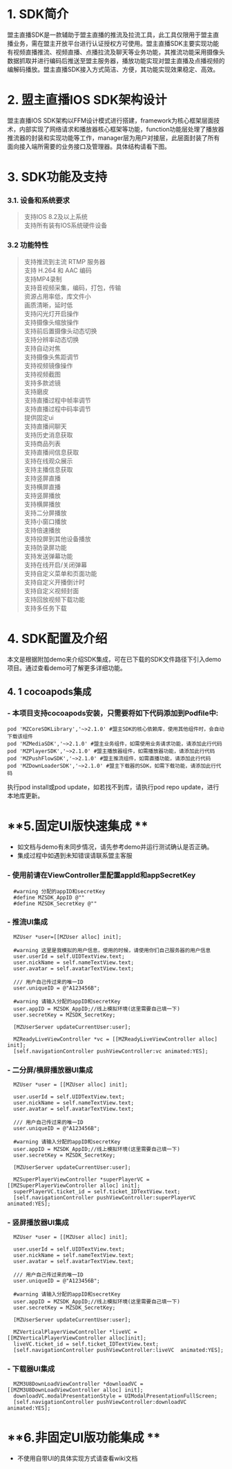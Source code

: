 # 1. SDK简介
盟主直播SDK是一款辅助于盟主直播的推流及拉流工具，此工具仅限用于盟主直播业务，需在盟主开放平台进行认证授权方可使用。盟主直播SDK主要实现功能有视频直播推流、视频直播、点播拉流及聊天等业务功能，其推流功能采用摄像头数据抓取并进行编码后推送至盟主服务器，播放功能实现对盟主直播及点播视频的编解码播放。盟主直播SDK接入方式简洁、方便，其功能实现效果稳定、高效。
# 2. 盟主直播IOS SDK架构设计
盟主直播IOS SDK架构以FFM设计模式进行搭建，framework为核心框架层面技术，内部实现了网络请求和播放器核心框架等功能，function功能层处理了播放器推流器的封装和实现功能等工作，manager层为用户对接层，此层面封装了所有面向接入端所需要的业务接口及管理器。具体结构请看下图。
# 3. SDK功能及支持
###  3.1.  设备和系统要求
> 支持IOS 8.2及以上系统  
支持所有装有IOS系统硬件设备  
###  3.2 功能特性
> 支持推流到主流 RTMP 服务器  
支持 H.264 和 AAC 编码  
支持MP4录制  
支持音视频采集，编码，打包，传输  
资源占用率低，库文件小  
画质清晰，延时低  
支持闪光灯开启操作  
支持摄像头缩放操作  
支持前后置摄像头动态切换  
支持分辨率动态切换  
支持自动对焦  
支持摄像头焦距调节  
支持视频镜像操作  
支持视频截图  
支持多款滤镜  
支持磨皮  
支持直播过程中帧率调节  
支持直播过程中码率调节  
提供固定ui  
支持直播间聊天  
支持历史消息获取  
支持商品列表  
支持直播间信息获取  
支持在线观众展示  
支持主播信息获取  
支持竖屏直播  
支持横屏直播  
支持竖屏播放  
支持横屏播放  
支持二分屏播放  
支持小窗口播放  
支持倍速播放  
支持投屏到其他设备播放  
支持防录屏功能  
支持发送弹幕功能  
支持在线开启/关闭弹幕  
支持自定义菜单和页面功能  
支持自定义开播倒计时  
支持自定义视频封面  
支持回放视频下载功能  
支持多任务下载  


# **4. SDK配置及介绍**
本文是根据附加demo来介绍SDK集成，可在已下载的SDK文件路径下引入demo项目。通过查看demo可了解更多详细功能。
## **4. 1 cocoapods集成**
### **- 本项目支持cocoapods安装，只需要将如下代码添加到Podfile中:** 
    pod 'MZCoreSDKLibrary','~>2.1.0' #盟主SDK的核心依赖库，使用其他组件时，会自动下载该组件
    pod 'MZMediaSDK','~>2.1.0' #盟主业务组件，如需使用业务请求功能，请添加此行代码
    pod 'MZPlayerSDK','~>2.1.0' #盟主播放器组件，如需播放器功能，请添加此行代码
    pod 'MZPushFlowSDK','~>2.1.0' #盟主推流组件，如需直播功能，请添加此行代码
    pod 'MZDownLoaderSDK','~>2.1.0' #盟主下载器的SDK，如需下载功能，请添加此行代码
执行pod install或pod update，如若找不到库，请执行pod repo update，进行本地库更新。

# **5.固定UI版快速集成 **
- 如文档与demo有未同步情况，请先参考demo并运行测试确认是否正确。
- 集成过程中如遇到未知错误请联系盟主客服
### **- 使用前请在ViewController里配置appId和appSecretKey**
      #warning 分配的appID和secretKey
      #define MZSDK_AppID @""
      #define MZSDK_SecretKey @""
      
### **- 推流UI集成**
      MZUser *user=[[MZUser alloc] init];

      #warning 这里是我模拟的用户信息，使用的时候，请使用你们自己服务器的用户信息
      user.userId = self.UIDTextView.text;
      user.nickName = self.nameTextView.text;
      user.avatar = self.avatarTextView.text;
          
      /// 用户自己传过来的唯一ID
      user.uniqueID = @"A123456B";
          
      #warning 请输入分配的appID和secretKey
      user.appID = MZSDK_AppID;//线上模拟环境(这里需要自己填一下)
      user.secretKey = MZSDK_SecretKey;

      [MZUserServer updateCurrentUser:user];

      MZReadyLiveViewController *vc = [[MZReadyLiveViewController alloc] init];
      [self.navigationController pushViewController:vc animated:YES];

### **- 二分屏/横屏播放器UI集成**
      MZUser *user = [[MZUser alloc] init];

      user.userId = self.UIDTextView.text;
      user.nickName = self.nameTextView.text;
      user.avatar = self.avatarTextView.text;
      
      /// 用户自己传过来的唯一ID
      user.uniqueID = @"A123456B";

      #warning 请输入分配的appID和secretKey
      user.appID = MZSDK_AppID;//线上模拟环境(这里需要自己填一下)
      user.secretKey = MZSDK_SecretKey;

      [MZUserServer updateCurrentUser:user];

      MZSuperPlayerViewController *superPlayerVC = [[MZSuperPlayerViewController alloc] init];
      superPlayerVC.ticket_id = self.ticket_IDTextView.text;
      [self.navigationController pushViewController:superPlayerVC animated:YES];

### **- 竖屏播放器UI集成**
      MZUser *user = [[MZUser alloc] init];
      
      user.userId = self.UIDTextView.text;
      user.nickName = self.nameTextView.text;
      user.avatar = self.avatarTextView.text;
      
      /// 用户自己传过来的唯一ID
      user.uniqueID = @"A123456B";

      #warning 请输入分配的appID和secretKey
      user.appID = MZSDK_AppID;//线上模拟环境(这里需要自己填一下)
      user.secretKey = MZSDK_SecretKey;

      [MZUserServer updateCurrentUser:user];

      MZVerticalPlayerViewController *liveVC = [[MZVerticalPlayerViewController alloc]init];
      liveVC.ticket_id = self.ticket_IDTextView.text;
      [self.navigationController pushViewController:liveVC  animated:YES];
  
  ### **- 下载器UI集成**
      MZM3U8DownLoadViewController *downloadVC = [[MZM3U8DownLoadViewController alloc] init];
      downloadVC.modalPresentationStyle = UIModalPresentationFullScreen;
      [self.navigationController pushViewController:downloadVC animated:YES];

# **6.非固定UI版功能集成 **
- 不使用自带UI的具体实现方式请查看wiki文档
